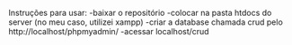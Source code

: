 Instruções para usar: 
-baixar o repositório 
-colocar na pasta htdocs do server (no meu caso, utilizei xampp) 
-criar a database chamada crud pelo http://localhost/phpmyadmin/ 
-acessar localhost/crud

